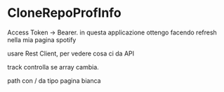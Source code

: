 # CloneRepoProfInfo

Access Token -> Bearer. in questa applicazione ottengo facendo refresh nella mia pagina spotify


usare Rest Client, per vedere cosa ci da API

track controlla se array cambia.


path con / da tipo pagina bianca